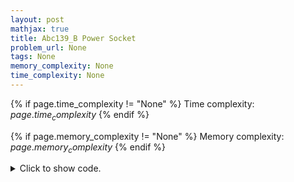 ```yaml
---
layout: post
mathjax: true
title: Abc139_B Power Socket
problem_url: None
tags: None
memory_complexity: None
time_complexity: None
---
```




{% if page.time_complexity != "None" %}
Time complexity: ${{ page.time_complexity }}$
{% endif %}

{% if page.memory_complexity != "None" %}
Memory complexity: ${{ page.memory_complexity }}$
{% endif %}

<details>
<summary>
<p style="display:inline">Click to show code.</p>
</summary>
```cpp
{% raw %}
using namespace std;
using ll = long long;
using vi = vector<int>;
int main(void)
{
    int a, b;
    cin >> a >> b;
    b--;
    a--;
    cout << (a + b - 1) / a << endl;
    return 0;
}

{% endraw %}
```
</details>

